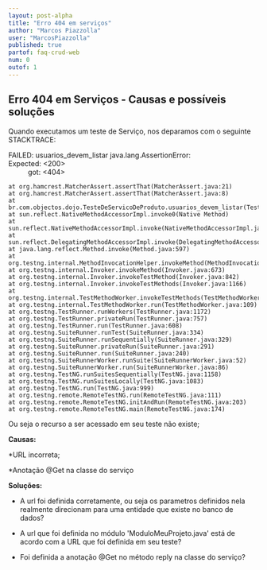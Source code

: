 ```yaml
---
layout: post-alpha
title: "Erro 404 em serviços"
author: "Marcos Piazzolla"
user: "MarcosPiazzolla"
published: true 
partof: faq-crud-web
num: 0
outof: 1
---
```


## Erro 404 em Serviços - Causas e possíveis soluções

Quando executamos um teste de Serviço, nos deparamos com o seguinte STACKTRACE:

FAILED: usuarios_devem_listar
java.lang.AssertionError: 
<br /> Expected: &lt;200&gt;
<br /> &nbsp;&nbsp;&nbsp;&nbsp;&nbsp;&nbsp;&nbsp;&nbsp;&nbsp;&nbsp;got: &lt;404&gt;

	at org.hamcrest.MatcherAssert.assertThat(MatcherAssert.java:21)
	at org.hamcrest.MatcherAssert.assertThat(MatcherAssert.java:8)
	at br.com.objectos.dojo.TesteDeServicoDeProduto.usuarios_devem_listar(TesteDeServicoDeProduto.java:42)
	at sun.reflect.NativeMethodAccessorImpl.invoke0(Native Method)
	at sun.reflect.NativeMethodAccessorImpl.invoke(NativeMethodAccessorImpl.java:39)
	at sun.reflect.DelegatingMethodAccessorImpl.invoke(DelegatingMethodAccessorImpl.java:25)
	at java.lang.reflect.Method.invoke(Method.java:597)
	at org.testng.internal.MethodInvocationHelper.invokeMethod(MethodInvocationHelper.java:81)
	at org.testng.internal.Invoker.invokeMethod(Invoker.java:673)
	at org.testng.internal.Invoker.invokeTestMethod(Invoker.java:842)
	at org.testng.internal.Invoker.invokeTestMethods(Invoker.java:1166)
	at org.testng.internal.TestMethodWorker.invokeTestMethods(TestMethodWorker.java:125)
	at org.testng.internal.TestMethodWorker.run(TestMethodWorker.java:109)
	at org.testng.TestRunner.runWorkers(TestRunner.java:1172)
	at org.testng.TestRunner.privateRun(TestRunner.java:757)
	at org.testng.TestRunner.run(TestRunner.java:608)
	at org.testng.SuiteRunner.runTest(SuiteRunner.java:334)
	at org.testng.SuiteRunner.runSequentially(SuiteRunner.java:329)
	at org.testng.SuiteRunner.privateRun(SuiteRunner.java:291)
	at org.testng.SuiteRunner.run(SuiteRunner.java:240)
	at org.testng.SuiteRunnerWorker.runSuite(SuiteRunnerWorker.java:52)
	at org.testng.SuiteRunnerWorker.run(SuiteRunnerWorker.java:86)
	at org.testng.TestNG.runSuitesSequentially(TestNG.java:1158)
	at org.testng.TestNG.runSuitesLocally(TestNG.java:1083)
	at org.testng.TestNG.run(TestNG.java:999)
	at org.testng.remote.RemoteTestNG.run(RemoteTestNG.java:111)
	at org.testng.remote.RemoteTestNG.initAndRun(RemoteTestNG.java:203)
	at org.testng.remote.RemoteTestNG.main(RemoteTestNG.java:174)

Ou seja o recurso a ser acessado em seu teste não existe;

**Causas:** 

*URL incorreta;

*Anotação @Get na classe do serviço

**Soluções:**

+ A url foi definida corretamente, ou seja os parametros definidos nela realmente direcionam
para uma entidade que existe no banco de dados?

+ A url que foi definida no módulo 'ModuloMeuProjeto.java' está de acordo com a URL que foi
definida em seu teste?
 
+ Foi definida a anotação @Get no método reply na classe do serviço?



